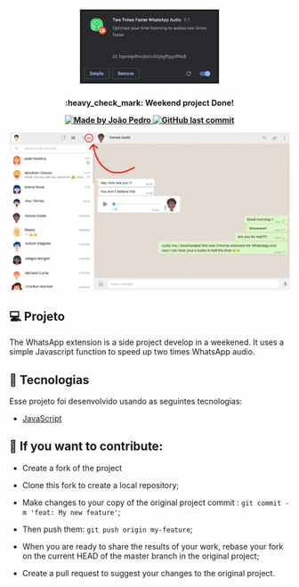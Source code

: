 <h1 align="center">
    <img alt="WhatsApp Extension Logo" title="#NextLevelWeek" src="Extension-2.png" width="250px" />
</h1>

<h4 align="center"> 
	:heavy_check_mark: Weekend project Done!


<p align="center">	
<a href="https://www.linkedin.com/in/jo%C3%A3o-pedro-cordeiro-a2b97319a/">
    <img alt="Made by João Pedro" src="https://img.shields.io/badge/made%20by-JoãoPedroCordeiro-%2304D361">
 </a>

 <a href="https://github.com/5626pedro/whatsapp-chrome-extension/commits/master">
    <img alt="GitHub last commit" src="https://img.shields.io/github/last-commit/5626pedro/nlw-0.1">
 </a>

</p>

<img alt="WhatsApp Extension" title="#PalpiteBox" src="Extension.png"  />


## 💻 Projeto

The WhatsApp extension is a side project develop in a weekened. It uses a simple Javascript function to speed up two times WhatsApp audio.
## :rocket: Tecnologias

Esse projeto foi desenvolvido usando as seguintes tecnologias:

- [JavaScript](https://developer.mozilla.org/en-US/docs/Web/JavaScript)


## 🤔 If you want to contribute:

- Create a fork of the project
- Clone this fork to create a local repository;
- Make changes to your copy of the original project commit : `git commit -m 'feat: My new feature'`;
- Then push them: `git push origin my-feature`;

- When you are ready to share the results of your work, rebase your fork on the current HEAD of the master branch in the original project;
- Create a pull request to suggest your changes to the original project.



